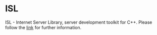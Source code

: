 ISL
===

ISL - Internet Server Library, server development toolkit for C++. Please follow the [link][1]
for further information.

[1]: http://isl.storozhilov.com
